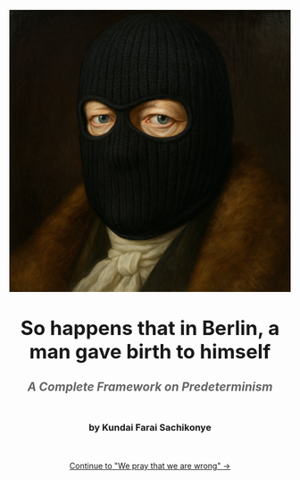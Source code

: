 <div align="center">

![Hegel in Ski Mask](../hegel.png)

<h1 style="margin-top: 40px; font-size: 2.5em; font-weight: bold;">So happens that in Berlin, a man gave birth to himself</h1>

<h2 style="margin-top: 30px; font-style: italic; color: #666;">A Complete Framework on Predeterminism</h2>

<h3 style="margin-top: 50px;">by Kundai Farai Sachikonye</h3>

<div style="margin-top: 50px;">
<p><a href="./chapters/preface.html">Continue to "We pray that we are wrong" →</a></p>
</div>

</div> 